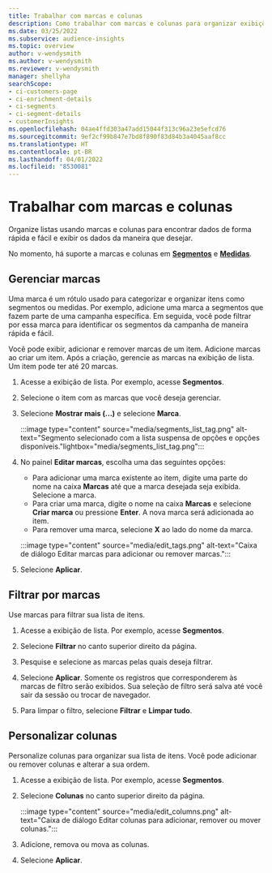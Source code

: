 ```yaml
---
title: Trabalhar com marcas e colunas
description: Como trabalhar com marcas e colunas para organizar exibições de lista
ms.date: 03/25/2022
ms.subservice: audience-insights
ms.topic: overview
author: v-wendysmith
ms.author: v-wendysmith
ms.reviewer: v-wendysmith
manager: shellyha
searchScope:
- ci-customers-page
- ci-enrichment-details
- ci-segments
- ci-segment-details
- customerInsights
ms.openlocfilehash: 04ae4ffd303a47add15044f313c96a23e5efcd76
ms.sourcegitcommit: 9ef2cf99b847e7bd8f890f83d84b3a4045aaf8cc
ms.translationtype: HT
ms.contentlocale: pt-BR
ms.lasthandoff: 04/01/2022
ms.locfileid: "8530081"
---
```

# <a name="work-with-tags-and-columns"></a>Trabalhar com marcas e colunas

Organize listas usando marcas e colunas para encontrar dados de forma rápida e fácil e exibir os dados da maneira que desejar.

No momento, há suporte a marcas e colunas em **[Segmentos](segments.md)** e **[Medidas](measures.md)**.

## <a name="manage-tags"></a>Gerenciar marcas

Uma marca é um rótulo usado para categorizar e organizar itens como segmentos ou medidas. Por exemplo, adicione uma marca a segmentos que fazem parte de uma campanha específica. Em seguida, você pode filtrar por essa marca para identificar os segmentos da campanha de maneira rápida e fácil.

Você pode exibir, adicionar e remover marcas de um item. Adicione marcas ao criar um item. Após a criação, gerencie as marcas na exibição de lista. Um item pode ter até 20 marcas.

1. Acesse a exibição de lista. Por exemplo, acesse **Segmentos**.

1. Selecione o item com as marcas que você deseja gerenciar.

1. Selecione **Mostrar mais (...)** e selecione **Marca**.

   :::image type="content" source="media/segments_list_tag.png" alt-text="Segmento selecionado com a lista suspensa de opções e opções disponíveis."lightbox="media/segments_list_tag.png":::

1. No painel **Editar marcas**, escolha uma das seguintes opções:

   - Para adicionar uma marca existente ao item, digite uma parte do nome na caixa **Marcas** até que a marca desejada seja exibida. Selecione a marca.
   - Para criar uma marca, digite o nome na caixa **Marcas** e selecione **Criar marca** ou pressione **Enter**. A nova marca será adicionada ao item.
   - Para remover uma marca, selecione **X** ao lado do nome da marca.

   :::image type="content" source="media/edit_tags.png" alt-text="Caixa de diálogo Editar marcas para adicionar ou remover marcas.":::

1. Selecione **Aplicar**.

## <a name="filter-on-tags"></a>Filtrar por marcas

Use marcas para filtrar sua lista de itens.

1. Acesse a exibição de lista. Por exemplo, acesse **Segmentos**.

1. Selecione **Filtrar** no canto superior direito da página.

1. Pesquise e selecione as marcas pelas quais deseja filtrar.

1. Selecione **Aplicar**. Somente os registros que corresponderem às marcas de filtro serão exibidos. Sua seleção de filtro será salva até você sair da sessão ou trocar de navegador.

1. Para limpar o filtro, selecione **Filtrar** e **Limpar tudo**.

## <a name="customize-columns"></a>Personalizar colunas

Personalize colunas para organizar sua lista de itens. Você pode adicionar ou remover colunas e alterar a sua ordem.

1. Acesse a exibição de lista. Por exemplo, acesse **Segmentos**.

1. Selecione **Colunas** no canto superior direito da página.

   :::image type="content" source="media/edit_columns.png" alt-text="Caixa de diálogo Editar colunas para adicionar, remover ou mover colunas.":::

1. Adicione, remova ou mova as colunas.

1. Selecione **Aplicar**.

